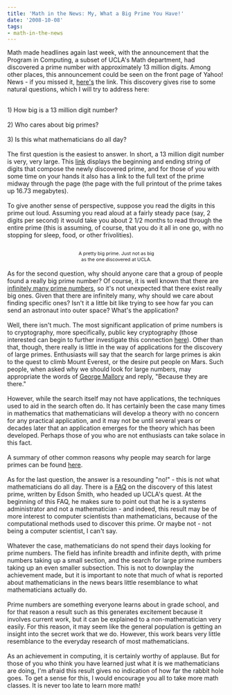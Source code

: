 ```yaml
---
title: 'Math in the News: My, What a Big Prime You Have!'
date: '2008-10-08'
tags:
- math-in-the-news
---
```


Math made headlines again last week, with the announcement that the Program in Computing, a subset of UCLA's Math department, had discovered a prime number with approximately 13 million digits.  Among other places, this announcement could be seen on the front page of Yahoo! News - if you missed it, <a href="http://news.yahoo.com/s/ap/20080927/ap_on_fe_st/prime_number_prize">here's</a> the link.  This discovery gives rise to some natural questions, which I will try to address here:<br /><div><br />1) How big is a 13 million digit number?<br /><br />2) Who cares about big primes?<br /><br />3) Is this what mathematicians do all day?<br /><br />The first question is the easiest to answer.  In short, a 13 million digit number is very, very large.  This <a href="http://prime.isthe.com/chongo/tech/math/prime/m43112609/prime-c.html">link</a> displays the beginning and ending string of digits that compose the newly discovered prime, and for those of you with some time on your hands it also has a link to the full text of the prime midway through the page (the page with the full printout of the prime takes up 16.73 megabytes).<br /><br /><div style="text-align: center;"><div style="text-align: left;">To give another sense of perspective, suppose you read the digits in this prime out loud.  Assuming you read aloud at a fairly steady pace (say, 2 digits per second) it would take you about 2 1/2 months to read through the entire prime (this is assuming, of course, that you do it all in one go, with no stopping for sleep, food, or other frivolities).<br /></div><br /><a onblur="try {parent.deselectBloggerImageGracefully();} catch(e) {}" href="http://3.bp.blogspot.com/_fM0L9abY3bo/SOzwjah_rUI/AAAAAAAAAGc/yGnHrPW9OCU/s1600-h/optimus-prime.jpg"><img style="margin: 0px auto 10px; display: block; text-align: center; cursor: pointer;" src="http://3.bp.blogspot.com/_fM0L9abY3bo/SOzwjah_rUI/AAAAAAAAAGc/yGnHrPW9OCU/s320/optimus-prime.jpg" alt="" id="BLOGGER_PHOTO_ID_5254839356442520898" border="0" /></a><span style="font-size:78%;">A pretty big prime.  Just not as big<br />as the one discovered at UCLA.</span><br /></div><br />As for the second question, why should anyone care that a group of people found a really big prime number?  Of course, it is well known that there are <a href="http://en.wikipedia.org/wiki/Prime_number#There_are_infinitely_many_prime_numbers">infinitely many prime numbers</a>, so it's not unexpected that there exist really big ones.  Given that there are infinitely many, why should we care about finding specific ones?  Isn't it a little bit like trying to see how far you can send an astronaut into outer space?  What's the application?<br /><a href="http://news.yahoo.com/s/ap/20080927/ap_on_fe_st/prime_number_prize"></a></div><br /><div> </div>Well, there isn't much.  The most significant application of prime numbers is to cryptography, more specifically, public key cryptography (those interested can begin to further investigate this connection <a href="http://en.wikipedia.org/wiki/Prime_number#Applications">here</a>).  Other than that, though, there really is little in the way of applications for the discovery of large primes.  Enthusiasts will say that the search for large primes is akin to the quest to climb Mount Everest, or the desire put people on Mars.  Such people, when asked why we should look for large numbers, may appropriate the words of <a href="http://en.wikipedia.org/wiki/George_Mallory">George Mallory</a> and reply, "Because they are there."<br /><br />However, while the search itself may not have applications, the techniques used to aid in the search often do.  It has certainly been the case many times in mathematics that mathematicians will develop a theory with no concern for any practical application, and it may not be until several years or decades later that an application emerges for the theory which has been developed.  Perhaps those of you who are not enthusiasts can take solace in this fact.<br /><br />A summary of other common reasons why people may search for large primes can be found <a href="http://primes.utm.edu/notes/faq/why.html">here</a>.<br /><br />As for the last question, the answer is a resounding "no!" - this is not what mathematicians do all day.  There is a <a href="http://www.math.ucla.edu/%7Eedson/prime/">FAQ</a> on the discovery of this latest prime, written by Edson Smith, who headed up UCLA's quest.  At the beginning of this FAQ, he makes sure to point out that he is a systems administrator and not a mathematician - and indeed, this result may be of more interest to computer scientists than mathematicians, because of the computational methods used to discover this prime.  Or maybe not - not being a computer scientist, I can't say.<br /><br />Whatever the case, mathematicians do not spend their days looking for prime numbers.  The field has infinite breadth and infinite depth, with prime numbers taking up a small section, and the search for large prime numbers taking up an even smaller subsection.  This is not to downplay the achievement made, but it is important to note that much of what is reported about mathematicians in the news bears little resemblance to what mathematicians actually do.<br /><br />Prime numbers are something everyone learns about in grade school, and for that reason a result such as this generates excitement because it involves current work, but it can be explained to a non-mathematician very easily.  For this reason, it may seem like the general population is getting an insight into the secret work that we do.  However, this work bears very little resemblance to the everyday research of most mathematicians.<br /><br />As an achievement in computing, it is certainly worthy of applause.  But for those of you who think you have learned just what it is we mathematicians are doing, I'm afraid this result gives no indication of how far the rabbit hole goes.  To get a sense for this, I would encourage you all to take more math classes.  It is never too late to learn more math!
